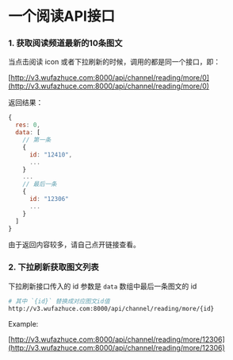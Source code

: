 # 一个阅读API接口

### 1. 获取阅读频道最新的10条图文
当点击阅读 icon 或者下拉刷新的时候，调用的都是同一个接口，即：

[http://v3.wufazhuce.com:8000/api/channel/reading/more/0](http://v3.wufazhuce.com:8000/api/channel/reading/more/0)

返回结果：

```js
{
  res: 0,
  data: [
    // 第一条
    {
      id: "12410", 
      ...
    }
    ...
    // 最后一条
    {
      id: "12306"
      ...
    }
  ]
}
```

由于返回内容较多，请自己点开链接查看。

### 2. 下拉刷新获取图文列表
下拉刷新接口传入的 id 参数是 `data` 数组中最后一条图文的 id

```bash
# 其中 `{id}` 替换成对应图文id值
http://v3.wufazhuce.com:8000/api/channel/reading/more/{id}
```

Example: 

[http://v3.wufazhuce.com:8000/api/channel/reading/more/12306](http://v3.wufazhuce.com:8000/api/channel/reading/more/12306)